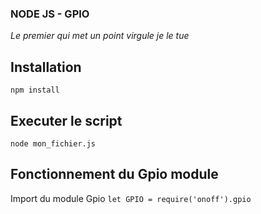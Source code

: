 ### NODE JS - GPIO

_Le premier qui met un point virgule je le tue_

## Installation

```
npm install
```

## Executer le script

```
node mon_fichier.js
```

## Fonctionnement du Gpio module

Import du module Gpio
``let GPIO = require('onoff').gpio``
